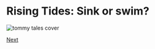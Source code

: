 # Rising Tides: Sink or swim?

![tommy tales cover](https://github.com/dorsadanesh/RisingTides-Sink-or-Swim/assets/114564837/5d8c61da-6fc2-49a7-b569-086c7b2523a7)


[Next](https://dorsadanesh.github.io/RisingTides-Sink-or-Swim/pre-survey.html)
